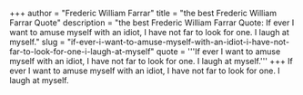 +++
author = "Frederic William Farrar"
title = "the best Frederic William Farrar Quote"
description = "the best Frederic William Farrar Quote: If ever I want to amuse myself with an idiot, I have not far to look for one. I laugh at myself."
slug = "if-ever-i-want-to-amuse-myself-with-an-idiot-i-have-not-far-to-look-for-one-i-laugh-at-myself"
quote = '''If ever I want to amuse myself with an idiot, I have not far to look for one. I laugh at myself.'''
+++
If ever I want to amuse myself with an idiot, I have not far to look for one. I laugh at myself.
